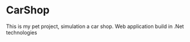 # CarShop
This is my pet project, simulation a car shop. Web application build in .Net technologies
